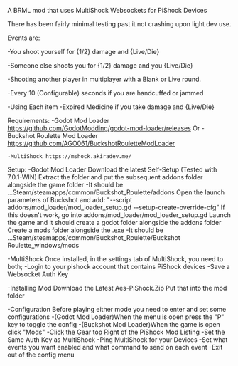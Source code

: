 A BRML mod that uses MultiShock Websockets for PiShock Devices

There has been fairly minimal testing past it not crashing upon light dev use.

Events are:

-You shoot yourself for {1/2} damage and {Live/Die}

-Someone else shoots you for {1/2} damage and you {Live/Die}

-Shooting another player in multiplayer with a Blank or Live round.

-Every 10 (Configurable) seconds if you are handcuffed or jammed

-Using Each item
	-Expired Medicine if you take damage and {Live/Die}


Requirements: 
	-Godot Mod Loader https://github.com/GodotModding/godot-mod-loader/releases
	Or
	-Buckshot Roulette Mod Loader https://github.com/AGO061/BuckshotRouletteModLoader
	
	-MultiShock https://mshock.akiradev.me/


Setup:
-Godot Mod Loader
	Download the latest Self-Setup (Tested with 7.0.1-WIN)
	Extract the folder and put the subsequent addons folder alongside the game folder
		-It should be ...Steam/steamapps/common/Buckshot_Roulette/addons
	Open the launch parameters of Buckshot and add:
		"--script addons/mod_loader/mod_loader_setup.gd --setup-create-override-cfg"
			If this doesn't work, go into addons/mod_loader/mod_loader_setup.gd
	Launch the game and it should create a godot folder alongside the addons folder
	Create a mods folder alongside the .exe
		-It should be ...Steam/steamapps/common/Buckshot_Roulette/Buckshot Roulette_windows/mods
	
	
-MultiShock
	Once installed, in the settings tab of MultiShock, you need to both; 
		-Login to your pishock account that contains PiShock devices
		-Save a Websocket Auth Key

-Installing Mod
	Download the Latest Aes-PiShock.Zip
	Put that into the mod folder

-Configuration
	Before playing either mode you need to enter and set some configurations
		-(Godot Mod Loader)When the menu is open press the "P" key to toggle the config
		-(Buckshot Mod Loader)When the game is open click "Mods"
			-Click the Gear top Right of the PiShock Mod Listing
		-Set the Same Auth Key as MultiShock
		-Ping MultiShock for your Devices
		-Set what events you want enabled and what command to send on each event
		-Exit out of the config menu

